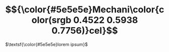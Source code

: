 # $${\color{#5e5e5e}Mechani\color{color(srgb 0.4522 0.5938 0.7756)}cel}$$

$\textsf{\color{#5e5e5e}lorem ipsum}$
